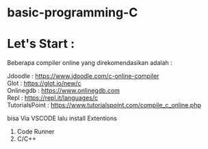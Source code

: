 # basic-programming-C

# Let's Start :
Beberapa compiler online yang direkomendasikan adalah : 

Jdoodle : https://www.jdoodle.com/c-online-compiler <br/>
Glot : https://glot.io/new/c <br/>
Onlinegdb : https://www.onlinegdb.com <br/>
Repl : https://repl.it/languages/c <br/>
TutorialsPoint : https://www.tutorialspoint.com/compile_c_online.php <br/>

bisa Via VSCODE lalu install Extentions 
1. Code Runner
1. C/C++
